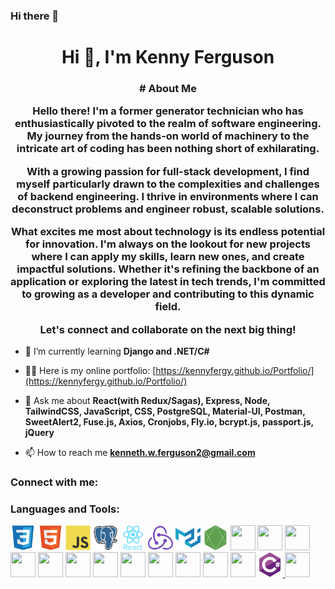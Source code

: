 ### Hi there 👋

<!--
**Kennyfergy/Kennyfergy** is a ✨ _special_ ✨ repository because its `README.md` (this file) appears on your GitHub profile.

Here are some ideas to get you started:

- 🔭 I’m currently working on ...
- 🌱 I’m currently learning ...
- 👯 I’m looking to collaborate on ...
- 🤔 I’m looking for help with ...
- 💬 Ask me about ...
- 📫 How to reach me: ...
- 😄 Pronouns: ...
- ⚡ Fun fact: ...
-->
<h1 align="center">Hi 👋, I'm Kenny Ferguson</h1>
<h3 align="center"># About Me

Hello there! I'm a former generator technician who has enthusiastically pivoted to the realm of software engineering. My journey from the hands-on world of machinery to the intricate art of coding has been nothing short of exhilarating.

With a growing passion for full-stack development, I find myself particularly drawn to the complexities and challenges of backend engineering. I thrive in environments where I can deconstruct problems and engineer robust, scalable solutions.

What excites me most about technology is its endless potential for innovation. I'm always on the lookout for new projects where I can apply my skills, learn new ones, and create impactful solutions. Whether it's refining the backbone of an application or exploring the latest in tech trends, I'm committed to growing as a developer and contributing to this dynamic field.

Let's connect and collaborate on the next big thing!

</h3>

- 🌱 I’m currently learning **Django and .NET/C#**

- 👨‍💻 Here is my online portfolio: [https://kennyfergy.github.io/Portfolio/](https://kennyfergy.github.io/Portfolio/)

- 💬 Ask me about **React(with Redux/Sagas), Express, Node, TailwindCSS, JavaScript, CSS, PostgreSQL, Material-UI, Postman, SweetAlert2, Fuse.js, Axios, Cronjobs, Fly.io, bcrypt.js, passport.js, jQuery**

- 📫 How to reach me **kenneth.w.ferguson2@gmail.com**

<h3 align="left">Connect with me:</h3>
<p align="left">
</p>

<h3 align="left">Languages and Tools:</h3>
<p align="left">
<a href="https://www.w3schools.com/w3css/defaulT.asp"><img src="https://raw.githubusercontent.com/devicons/devicon/master/icons/css3/css3-original.svg" height="40px" width="40px" /></a>
<a href="https://www.w3schools.com/html/"><img src="https://raw.githubusercontent.com/devicons/devicon/master/icons/html5/html5-original.svg" height="40px" width="40px" /></a>
<a href="https://www.w3schools.com/js/default.asp"><img src="https://raw.githubusercontent.com/devicons/devicon/master/icons/javascript/javascript-original.svg" height="40px" width="40px" /></a>
<a href="https://www.postgresql.org/"><img src="https://raw.githubusercontent.com/devicons/devicon/master/icons/postgresql/postgresql-original.svg" height="40px" width="40px" /></a>
<a href="https://reactjs.org/"><img src="https://raw.githubusercontent.com/devicons/devicon/master/icons/react/react-original-wordmark.svg" height="40px" width="40px" /></a>
<a href="https://redux.js.org/"><img src="https://raw.githubusercontent.com/devicons/devicon/master/icons/redux/redux-original.svg" height="40px" width="40px" /></a>
<a href="https://material-ui.com/"><img src="https://raw.githubusercontent.com/devicons/devicon/master/icons/materialui/materialui-original.svg" height="40px" width="40px" /></a>
<a href="https://nodejs.org/en/"><img src="https://github.com/devicons/devicon/blob/master/icons/nodejs/nodejs-plain.svg" height="40px" width="40px" /></a>
<a href="https://tailwindcss.com/"><img src="https://avatars.githubusercontent.com/u/30317862?s=200&v=4" height="40px" width="40px" /></a>
<a href="https://expressjs.com/"><img src="https://avatars.githubusercontent.com/u/5658226?s=200&v=4" height="40px" width="40px" /></a>
<a href="https://www.highcharts.com/"><img src="https://avatars.githubusercontent.com/u/15981345?s=200&v=4" height="40px" width="40px" /></a>
<a href="https://www.fusejs.io/"><img src="https://www.fusejs.io/assets/img/logo.png" height="40px" width="40px" /></a>
<a href="https://www.npmjs.com/package/cron"><img src="https://raw.githubusercontent.com/kelektiv/node-cron/3111ecdd00e950c8d9bf292b9e61f4c27c4e7330/logo.svg" height="40px" width="40px" /></a>
<a href="https://www.passportjs.org"><img src="https://avatars.githubusercontent.com/u/1160530?s=200&v=4" height="40px" width="40px" /></a>
<a href="https://cloudinary.com/"><img src="https://avatars.githubusercontent.com/u/1460763?s=200&v=4" height="40px" width="40px" /></a>
<a href="https://sweetalert2.github.io"><img src="https://avatars.githubusercontent.com/u/35137722?s=200&v=4" height="40px" width="40px" /></a>
<a href="https://ui.shadcn.com/"><img src="https://avatars.githubusercontent.com/u/139895814?s=48&v=4" height="40px" width="40px" /></a>
<a href="https://fly.io/"><img src="https://fly.io/static/images/brand/brandmark-dark.svg" height="40px" width="40px" /></a>
<a href="https://www.postman.com/"><img src="https://voyager.postman.com/logo/postman-logo-icon-orange.svg" height="40px" width="40px" /></a>
<a href="https://axios-http.com"><img src="https://avatars.githubusercontent.com/u/32372333?s=200&v=4" height="40px" width="40px" /></a>
<a href="https://www.w3schools.com/cs/" target="_blank" rel="noreferrer"> <img src="https://raw.githubusercontent.com/devicons/devicon/master/icons/csharp/csharp-original.svg" alt="csharp" width="40" height="40"/> </a>
<a href="https://www.djangoproject.com/"><img src="https://avatars.githubusercontent.com/u/27804?s=48&v=4" height="40px" width="40px" /></a>
</p>
